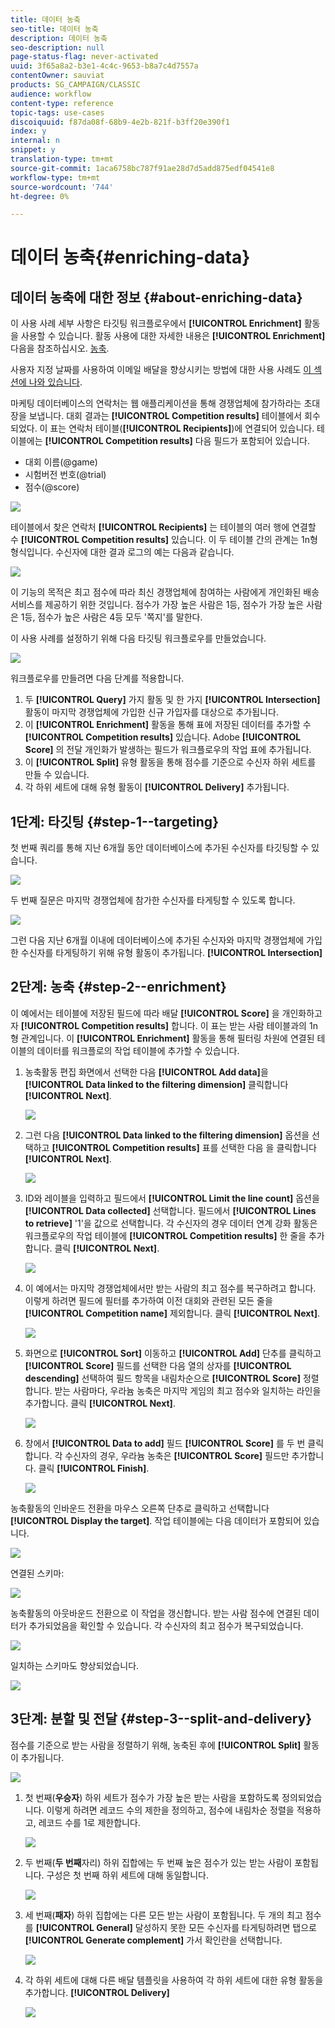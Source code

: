 ```yaml
---
title: 데이터 농축
seo-title: 데이터 농축
description: 데이터 농축
seo-description: null
page-status-flag: never-activated
uuid: 3f65a8a2-b3e1-4c4c-9653-b8a7c4d7557a
contentOwner: sauviat
products: SG_CAMPAIGN/CLASSIC
audience: workflow
content-type: reference
topic-tags: use-cases
discoiquuid: f87da08f-68b9-4e2b-821f-b3ff20e390f1
index: y
internal: n
snippet: y
translation-type: tm+mt
source-git-commit: 1aca6758bc787f91ae28d7d5add875edf04541e8
workflow-type: tm+mt
source-wordcount: '744'
ht-degree: 0%

---
```



# 데이터 농축{#enriching-data}

## 데이터 농축에 대한 정보 {#about-enriching-data}

이 사용 사례 세부 사항은 타깃팅 워크플로우에서 **[!UICONTROL Enrichment]** 활동을 사용할 수 있습니다. 활동 사용에 대한 자세한 내용은 **[!UICONTROL Enrichment]** 다음을 참조하십시오. [농축](../../workflow/using/enrichment.md).

사용자 지정 날짜를 사용하여 이메일 배달을 향상시키는 방법에 대한 사용 사례도 [이 섹션에 나와 있습니다](../../workflow/using/email-enrichment-with-custom-date-fields.md).

마케팅 데이터베이스의 연락처는 웹 애플리케이션을 통해 경쟁업체에 참가하라는 초대장을 보냅니다. 대회 결과는 **[!UICONTROL Competition results]** 테이블에서 회수되었다. 이 표는 연락처 테이블(**[!UICONTROL Recipients]**)에 연결되어 있습니다. 테이블에는 **[!UICONTROL Competition results]** 다음 필드가 포함되어 있습니다.

* 대회 이름(@game)
* 시험버전 번호(@trial)
* 점수(@score)

![](assets/uc1_enrich_1.png)

테이블에서 찾은 연락처 **[!UICONTROL Recipients]** 는 테이블의 여러 행에 연결할 수 **[!UICONTROL Competition results]** 있습니다. 이 두 테이블 간의 관계는 1n형 형식입니다. 수신자에 대한 결과 로그의 예는 다음과 같습니다.

![](assets/uc1_enrich_2.png)

이 기능의 목적은 최고 점수에 따라 최신 경쟁업체에 참여하는 사람에게 개인화된 배송 서비스를 제공하기 위한 것입니다. 점수가 가장 높은 사람은 1등, 점수가 가장 높은 사람은 1등, 점수가 높은 사람은 4등 모두 &#39;쪽지&#39;를 말한다.

이 사용 사례를 설정하기 위해 다음 타깃팅 워크플로우를 만들었습니다.

![](assets/uc1_enrich_3.png)

워크플로우를 만들려면 다음 단계를 적용합니다.

1. 두 **[!UICONTROL Query]** 가지 활동 및 한 가지 **[!UICONTROL Intersection]** 활동이 마지막 경쟁업체에 가입한 신규 가입자를 대상으로 추가됩니다.
1. 이 **[!UICONTROL Enrichment]** 활동을 통해 표에 저장된 데이터를 추가할 수 **[!UICONTROL Competition results]** 있습니다. Adobe **[!UICONTROL Score]** 의 전달 개인화가 발생하는 필드가 워크플로우의 작업 표에 추가됩니다.
1. 이 **[!UICONTROL Split]** 유형 활동을 통해 점수를 기준으로 수신자 하위 세트를 만들 수 있습니다.
1. 각 하위 세트에 대해 유형 활동이 **[!UICONTROL Delivery]** 추가됩니다.

## 1단계: 타깃팅 {#step-1--targeting}

첫 번째 쿼리를 통해 지난 6개월 동안 데이터베이스에 추가된 수신자를 타깃팅할 수 있습니다.

![](assets/uc1_enrich_4.png)

두 번째 질문은 마지막 경쟁업체에 참가한 수신자를 타게팅할 수 있도록 합니다.

![](assets/uc1_enrich_5.png)

그런 다음 지난 6개월 이내에 데이터베이스에 추가된 수신자와 마지막 경쟁업체에 가입한 수신자를 타게팅하기 위해 유형 활동이 추가됩니다. **[!UICONTROL Intersection]**

## 2단계: 농축 {#step-2--enrichment}

이 예에서는 테이블에 저장된 필드에 따라 배달 **[!UICONTROL Score]** 을 개인화하고자 **[!UICONTROL Competition results]** 합니다. 이 표는 받는 사람 테이블과의 1n형 관계입니다. 이 **[!UICONTROL Enrichment]** 활동을 통해 필터링 차원에 연결된 테이블의 데이터를 워크플로의 작업 테이블에 추가할 수 있습니다.

1. 농축활동 편집 화면에서 선택한 다음 **[!UICONTROL Add data]**&#x200B;을 **[!UICONTROL Data linked to the filtering dimension]** 클릭합니다 **[!UICONTROL Next]**.

   ![](assets/uc1_enrich_6.png)

1. 그런 다음 **[!UICONTROL Data linked to the filtering dimension]** 옵션을 선택하고 **[!UICONTROL Competition results]** 표를 선택한 다음 을 클릭합니다 **[!UICONTROL Next]**.

   ![](assets/uc1_enrich_7.png)

1. ID와 레이블을 입력하고 필드에서 **[!UICONTROL Limit the line count]** 옵션을 **[!UICONTROL Data collected]** 선택합니다. 필드에서 **[!UICONTROL Lines to retrieve]** &#39;1&#39;을 값으로 선택합니다. 각 수신자의 경우 데이터 연계 강화 활동은 워크플로우의 작업 테이블에 **[!UICONTROL Competition results]** 한 줄을 추가합니다. 클릭 **[!UICONTROL Next]**.

   ![](assets/uc1_enrich_8.png)

1. 이 예에서는 마지막 경쟁업체에서만 받는 사람의 최고 점수를 복구하려고 합니다. 이렇게 하려면 필드에 필터를 추가하여 이전 대회와 관련된 모든 줄을 **[!UICONTROL Competition name]** 제외합니다. 클릭 **[!UICONTROL Next]**.

   ![](assets/uc1_enrich_9.png)

1. 화면으로 **[!UICONTROL Sort]** 이동하고 **[!UICONTROL Add]** 단추를 클릭하고 **[!UICONTROL Score]** 필드를 선택한 다음 열의 상자를 **[!UICONTROL descending]** 선택하여 필드 항목을 내림차순으로 **[!UICONTROL Score]** 정렬합니다. 받는 사람마다, 우라늄 농축은 마지막 게임의 최고 점수와 일치하는 라인을 추가합니다. 클릭 **[!UICONTROL Next]**.

   ![](assets/uc1_enrich_10.png)

1. 창에서 **[!UICONTROL Data to add]** 필드 **[!UICONTROL Score]** 를 두 번 클릭합니다. 각 수신자의 경우, 우라늄 농축은 **[!UICONTROL Score]** 필드만 추가합니다. 클릭 **[!UICONTROL Finish]**.

   ![](assets/uc1_enrich_11.png)

농축활동의 인바운드 전환을 마우스 오른쪽 단추로 클릭하고 선택합니다 **[!UICONTROL Display the target]**. 작업 테이블에는 다음 데이터가 포함되어 있습니다.

![](assets/uc1_enrich_13.png)

연결된 스키마:

![](assets/uc1_enrich_15.png)

농축활동의 아웃바운드 전환으로 이 작업을 갱신합니다. 받는 사람 점수에 연결된 데이터가 추가되었음을 확인할 수 있습니다. 각 수신자의 최고 점수가 복구되었습니다.

![](assets/uc1_enrich_12.png)

일치하는 스키마도 향상되었습니다.

![](assets/uc1_enrich_14.png)

## 3단계: 분할 및 전달 {#step-3--split-and-delivery}

점수를 기준으로 받는 사람을 정렬하기 위해, 농축된 후에 **[!UICONTROL Split]** 활동이 추가됩니다.

![](assets/uc1_enrich_18.png)

1. 첫 번째(**우승자**) 하위 세트가 점수가 가장 높은 받는 사람을 포함하도록 정의되었습니다. 이렇게 하려면 레코드 수의 제한을 정의하고, 점수에 내림차순 정렬을 적용하고, 레코드 수를 1로 제한합니다.

   ![](assets/uc1_enrich_16.png)

1. 두 번째(**두 번째**&#x200B;자리) 하위 집합에는 두 번째 높은 점수가 있는 받는 사람이 포함됩니다. 구성은 첫 번째 하위 세트에 대해 동일합니다.

   ![](assets/uc1_enrich_17.png)

1. 세 번째(**패자**) 하위 집합에는 다른 모든 받는 사람이 포함됩니다. 두 개의 최고 점수를 **[!UICONTROL General]** 달성하지 못한 모든 수신자를 타게팅하려면 탭으로 **[!UICONTROL Generate complement]** 가서 확인란을 선택합니다.

   ![](assets/uc1_enrich_19.png)

1. 각 하위 세트에 대해 다른 배달 템플릿을 사용하여 각 하위 세트에 대한 유형 활동을 추가합니다. **[!UICONTROL Delivery]**

   ![](assets/uc1_enrich_20.png)

